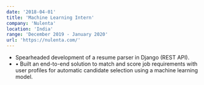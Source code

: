 ```yaml
---
date: '2018-04-01'
title: 'Machine Learning Intern'
company: 'Nulenta'
location: 'India'
range: 'December 2019 - January 2020'
url: 'https://nulenta.com/'
---
```


- Spearheaded development of a resume parser in Django (REST API).
- • Built an end-to-end solution to match and score job requirements with user profiles for automatic candidate selection using a machine learning model.
